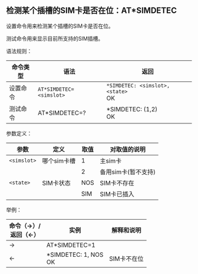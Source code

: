 ## 检测某个插槽的SIM卡是否在位：AT\*SIMDETEC

设置命令用来检测某个插槽的SIM卡是否在位。

测试命令用来显示目前所支持的SIM插槽。

语法规则：

| 命令类型 | 语法                  | 返回                                |
| -------- | --------------------- | ----------------------------------- |
| 设置命令 | `AT*SIMDETEC=<simslot>` | `*SIMDETEC: <simslot>,<state>` <br>OK |
| 测试命令 | AT*SIMDETEC=?         | *SIMDETEC: (1,2) <br>OK             |

 

参数定义：

| 参数      | 定义        | 取值 | 对取值的说明        |
| --------- | ----------- | ---- | ------------------- |
| `<simslot>` | 哪个sim卡槽 | 1    | 主sim卡             |
|           |             | 2    | 备用sim卡(暂不支持) |
| `<state>`   | SIM卡状态   | NOS  | SIM卡不存在         |
|           |             | SIM  | SIM卡已插入         |

 

举例：

| 命令（→）/<br>返回（←） | 实例                     | 解释和说明  |
| ----------------------- | ------------------------ | ----------- |
| →                       | AT*SIMDETEC=1            |             |
| ←                       | *SIMDETEC: 1, NOS<br> OK | SIM卡不在位 |
